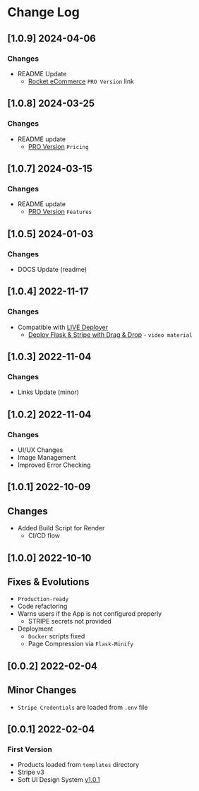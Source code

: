 # Change Log

## [1.0.9] 2024-04-06
### Changes

- README Update
  - [Rocket eCommerce](https://appseed.us/product/rocket-ecommerce/django/) `PRO Version` link

## [1.0.8] 2024-03-25
### Changes

- README update
  - [PRO Version](https://github.com/app-generator/rocket-ecommerce) `Pricing`

## [1.0.7] 2024-03-15
### Changes

- README update
  - [PRO Version](https://github.com/app-generator/rocket-ecommerce) `Features` 

## [1.0.5] 2024-01-03
### Changes

- DOCS Update (readme)

## [1.0.4] 2022-11-17
### Changes

- Compatible with [LIVE Deployer](https://appseed.us/go-live/)
  - [Deploy Flask & Stripe with Drag & Drop](https://www.youtube.com/watch?v=iXjmWUNbTjA) - `video material`

## [1.0.3] 2022-11-04
### Changes

- Links Update (minor)

## [1.0.2] 2022-11-04
### Changes

- UI/UX Changes 
- Image Management
- Improved Error Checking

## [1.0.1] 2022-10-09
## Changes

- Added Build Script for Render
  - CI/CD flow

## [1.0.0] 2022-10-10
## Fixes & Evolutions

- `Production-ready`
- Code refactoring
- Warns users if the App is not configured properly
  - STRIPE secrets not provided  
- Deployment
  - `Docker` scripts fixed
  - Page Compression via `Flask-Minify`

## [0.0.2] 2022-02-04
## Minor Changes

- `Stripe Credentials` are loaded from `.env` file 

## [0.0.1] 2022-02-04
### First Version

- Products loaded from `templates` directory
- Stripe v3
- Soft UI Design System [v1.0.1](https://github.com/creativetimofficial/soft-ui-design-system/releases)
